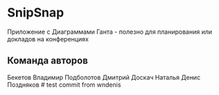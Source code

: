 
# SnipSnap

Приложение с Диаграммами Ганта - полезно для планирования или докладов на конференциях

## Команда авторов

Бекетов Владимир
Подболотов Дмитрий
Доскач Наталья
Денис Поздняков # test commit from wndenis
